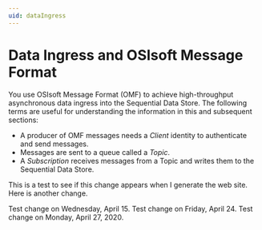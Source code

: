 ```yaml
---
uid: dataIngress
---
```


# Data Ingress and OSIsoft Message Format

You use OSIsoft Message Format (OMF) to achieve high-throughput asynchronous data ingress 
into the Sequential Data Store. The following terms are useful for understanding the information
in this and subsequent sections:

- A producer of OMF messages needs a *Client* identity to authenticate and send messages.
- Messages are sent to a queue called a *Topic*. 
- A *Subscription* receives messages from a Topic and writes them to the Sequential Data Store.


This is a test to see if this change appears when I generate the web site.
Here is another change.

Test change on Wednesday, April 15.
Test change on Friday, April 24.
Test change on Monday, April 27, 2020.
